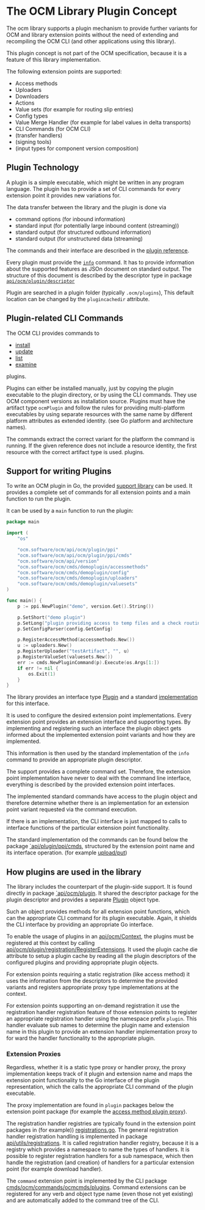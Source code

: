 # The OCM Library Plugin Concept

The ocm library supports a plugin mechanism to provide further variants
for OCM and library extension points without the need of extending and recompiling
the OCM CLI (and other applications using this library).

This plugin concept is not part of the OCM specification, because it is
a feature of this library implementation.

The following extension points are supported:

- Access methods
- Uploaders
- Downloaders
- Actions
- Value sets (for example for routing slip entries)
- Config types
- Value Merge Handler (for example for label values in delta transports)
- CLI Commands (for OCM CLI)
- (transfer handlers)
- (signing tools)
- (input types for component version composition)

## Plugin Technology

A plugin is a simple executable, which might be written in any program language.
The plugin has to provide a set of CLI commands for every extension point it provides new variations for.

The data transfer between the library and the plugin is done via

- command options (for inbound information)
- standard input (for potentially large inbound content (streaming))
- standard output (for structured outbound information)
- standard output (for unstructured data (streaming)

The commands and their interface are described in the [plugin reference](../../../docs/pluginreference/plugin.md).

Every plugin must provide the [`info`](../../../docs/pluginreference/plugin_info.md) command. It has to provide information
about the supported features as JSOn document on standard output.
The structure of this document is described by the descriptor type in package [`api/ocm/plugin/descriptor`](descriptor/descriptor.go)

Plugin are searched in a plugin folder (typically `.ocm/plugins`), This default location can be changed by the `plugincachedir` attribute.

## Plugin-related CLI Commands

The OCM CLI provides commands to

- [install](../../../docs/reference/ocm_install_plugins.md)
- [update](../../../docs/reference/ocm_install_plugins.md)
- [list](../../../docs/reference/ocm_get_plugins.md)
- [examine](../../../docs/reference/ocm_describe_plugins.md)

plugins.

Plugins can either be installed manually, just by copying the plugin executable to the plugin directory, or by using the CLI commands. They use OCM component versions as installation source. Plugins must have the artifact type `ocmPlugin` and follow the rules for providing multi-platform executables by using separate
resources with the same name by different platform attributes as extended identity. (see Go platform and architecture names).

The commands extract the correct variant for the platform the command is running.
If the given reference does not include a resource identity, the first resource with the correct artifact type is used.
plugins.

## Support for writing Plugins

To write an OCM plugin in Go, the provided [support library](ppi) can be used.
It provides a complete set of commands for all extension points and a main
function to run the plugin.

It can be used by a `main` function to run the plugin:

```Go
package main

import (
	"os"

	"ocm.software/ocm/api/ocm/plugin/ppi"
	"ocm.software/ocm/api/ocm/plugin/ppi/cmds"
	"ocm.software/ocm/api/version"
	"ocm.software/ocm/cmds/demoplugin/accessmethods"
	"ocm.software/ocm/cmds/demoplugin/config"
	"ocm.software/ocm/cmds/demoplugin/uploaders"
	"ocm.software/ocm/cmds/demoplugin/valuesets"
)

func main() {
	p := ppi.NewPlugin("demo", version.Get().String())

	p.SetShort("demo plugin")
	p.SetLong("plugin providing access to temp files and a check routing slip entry.")
	p.SetConfigParser(config.GetConfig)

	p.RegisterAccessMethod(accessmethods.New())
	u := uploaders.New()
	p.RegisterUploader("testArtifact", "", u)
	p.RegisterValueSet(valuesets.New())
	err := cmds.NewPluginCommand(p).Execute(os.Args[1:])
	if err != nil {
		os.Exit(1)
	}
}
```

The library provides an interface type [Plugin](ppi/interface.go) and a standard [implementation](ppi/plugin.go) for this interface.

It is used to configure the desired extension point implementations. Every extension point provides an extension interface and supporting types.
By implementing and registering such an interface the plugin object gets
informed about the implemented extension point variants and how they are implemented.

This information is then used by the standard implementation of the `info` command
to provide an appropriate plugin descriptor.

The support provides a complete command set. Therefore, the extension point implementation have never to deal with the command line interface, everything is described by the provided extension point interfaces.

The implemented standard commands have access to the plugin object and therefore
determine whether there is an implementation for an extension point variant requested via the command execution.

If there is an implementation, the CLI interface is just mapped to calls to interface functions of the particular extension point functionality.

The standard implementation od the commands can be found below the package
[`api/plugin/ppi/cmds](ppi/cmds), structured by the extension point name and its
interface operation. (for example [upload/put](ppi/cmds/upload/put/cmd.go))

## How plugins are used in the library

The library includes the counterpart of the plugin-side support. It is found directly in package [`api/ocm/plugin](.). It shared the descriptor package for the plugin descriptor and provides a separate [Plugin](plugin.go) object type.

Such an object provides methods for all extension point functions, which can the appropriate CLI command for its plugin executable. Again, it shields the CLI interface by providing an appropriate Go interface.

To enable the usage of plugins in an [api/ocm/Context](../internal/context.go),
the plugins must be registered at this context by calling [api/ocm/plugin/registration/RegisterExtensions](registration/registration.go).
It used the plugin cache die attribute to setup a plugin cache by reading all the plugin descriptors of the configured plugins and providing appropriate plugin objects.

For extension points requiring a static registration (like access method) it uses
the information from the descriptors to determine the provided variants and registers appropriate proxy type implementations at the context.

For extension points supporting an on-demand registration it use
the registration handler registration feature of those extension points
to register an appropriate registration handler using the namespace prefix `plugin`. This handler evaluate sub names to determine the plugin name and extension name in this plugin to provide an extension handler implementation proxy to for ward the handler functionality to the appropriate plugin.

### Extension Proxies

Regardless, whether it is a static type proxy or handler proxy, the proxy implementation keeps track of it plugin and extension name and maps
the extension point functionality to the Go interface of the plugin representation, which the calls the appropriate CLI command of the plugin executable.

The proxy implementation are found in `plugin` packages below the extension point package (for example the [access method plugin proxy](../extensions/accessmethods/plugin)).

The registration handler registries are typically found in the extension point packages in (for example)) [registrations.go](../extensions/download/registration.go). The general registration handler registration handling is implemented in package [api/utils/registrations](../../utils/registrations).
It is called registration handler registry, because it is a registry which provides a namespace to name the types of handlers. It is possible to register registration handlers for a sub namespace, which then handle the registration (and creation) of handlers for a particular extension point (for example download handler).

The `command` extension point is implemented by the CLI package [cmds/ocm/commands/ocmcmds/plugins](../../../cmds/ocm/commands/ocmcmds/plugins).
Command extensions can be registered for any verb and object type name (even those not yet existing) and are automatically added to the command tree of the CLI.
